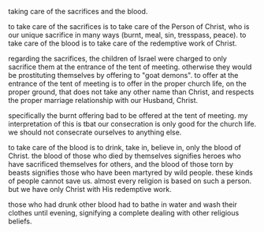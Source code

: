 taking care of the sacrifices and the blood.

to take care of the sacrifices is to take care of the Person of Christ, who is our
unique sacrifice in many ways (burnt, meal, sin, tresspass, peace). to take care
of the blood is to take care of the redemptive work of Christ.

regarding the sacrifices, the children of Israel were charged to only sacrifice them
at the entrance of the tent of meeting. otherwise they would be prostituting
themselves by offering to "goat demons". to offer at the entrance of the tent of
meeting is to offer in the proper church life, on the proper ground, that does not
take any other name than Christ, and respects the proper marriage relationship with
our Husband, Christ.

specifically the burnt offering bad to be offered at the tent of meeting. my interpretation of this is tbat our consecration is only good for the church life. we should not consecrate ourselves to anything else.

to take care of the blood is to drink, take in, believe in, only the blood of Christ. the blood of those who died by themselves signifies heroes who have sacrificed themselves for others, and the blood of those torn by beasts signifies those who have been martyred by wild people. these kinds of people cannot save us. almost every religion is based on such a person. but we have only Christ with His redemptive work.

those who had drunk other blood had to bathe in water and wash their clothes until evening, signifying a complete dealing with other religious beliefs.
